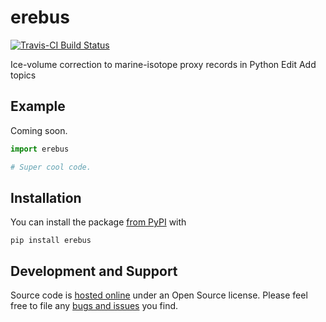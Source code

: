 # erebus

[![Travis-CI Build Status](https://travis-ci.org/brews/erebus.svg?branch=master)](https://travis-ci.org/brews/erebus)

Ice-volume correction to marine-isotope proxy records in Python Edit
Add topics


## Example

Coming soon.

```python
import erebus

# Super cool code.
```

## Installation

You can install the package [from PyPI](https://pypi.python.org/pypi/erebus) with

```
pip install erebus
```

## Development and Support

Source code is [hosted online](https://github.com/brews/erebus) under an Open Source license. Please feel free to 
file any [bugs and issues](https://github.com/brews/erebus/issues) you find.
